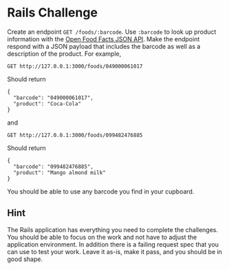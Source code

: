 # Rails Challenge

Create an endpoint `GET /foods/:barcode`. Use `:barcode` to look up product information with the 
[Open Food Facts JSON API](https://world.openfoodfacts.org/data). Make the endpoint respond with a JSON payload 
that includes the barcode as well as a description of the product. For example, 
```
GET http://127.0.0.1:3000/foods/049000061017
```
Should return
```
{
  "barcode": "049000061017",
  "product": "Coca-Cola"
}
```
and 
```
GET http://127.0.0.1:3000/foods/099482476885
```
Should return
```
{
  "barcode": "099482476885",
  "product": "Mango almond milk"
}
```
You should be able to use any barcode you find in your cupboard.



## Hint
The Rails application has everything you need to complete the challenges. You should be able to focus on 
the work and not have to adjust the application environment. In addition there is a failing request spec that you can 
use to test your work. Leave it as-is, make it pass, and you should be in good shape.

